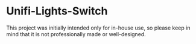 # Unifi-Lights-Switch
This project was initially intended only for in-house use, so please keep in mind that it is not professionally made or well-designed.